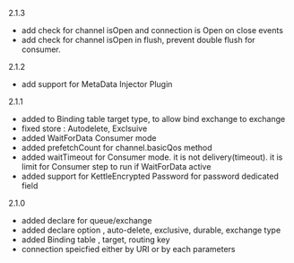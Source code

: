 2.1.3
* add check for channel isOpen and connection is Open on close events
* add check for channel isOpen in flush, prevent double flush for consumer.

2.1.2
* add support for MetaData Injector Plugin

2.1.1
* added to Binding table target type, to allow bind exchange to exchange
* fixed store : Autodelete, Exclsuive
* added WaitForData Consumer mode
* added prefetchCount for channel.basicQos method
* added waitTimeout for Consumer mode. it is not delivery(timeout). it is limit for Consumer step to run if WaitForData active
* added support for KettleEncrypted Password for password dedicated field

2.1.0
* added declare for queue/exchange
* added declare option , auto-delete, exclusive, durable, exchange type
* added Binding table , target, routing key
* connection speicfied either by URI or by each parameters 
